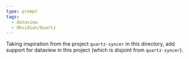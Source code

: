 ```yaml
---
type: prompt
tags:
  - dataview
  - Obsidian/Quartz
---
```

Taking inspiration from the project `quartz-syncer` in this directory, add support for dataview in this project (which is disjoint from `quartz-syncer`).